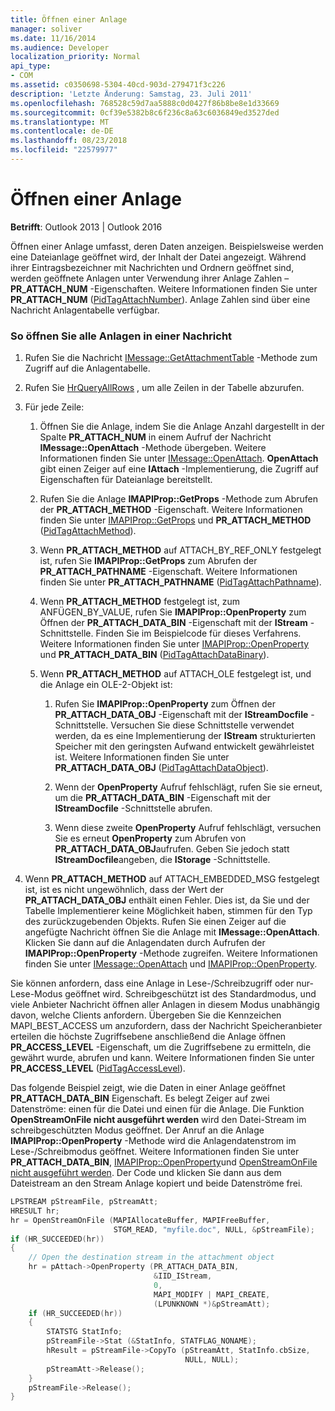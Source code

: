 ```yaml
---
title: Öffnen einer Anlage
manager: soliver
ms.date: 11/16/2014
ms.audience: Developer
localization_priority: Normal
api_type:
- COM
ms.assetid: c0350698-5304-40cd-903d-279471f3c226
description: 'Letzte Änderung: Samstag, 23. Juli 2011'
ms.openlocfilehash: 768528c59d7aa5888c0d0427f86b8be8e1d33669
ms.sourcegitcommit: 0cf39e5382b8c6f236c8a63c6036849ed3527ded
ms.translationtype: MT
ms.contentlocale: de-DE
ms.lasthandoff: 08/23/2018
ms.locfileid: "22579977"
---
```

# <a name="opening-an-attachment"></a>Öffnen einer Anlage

**Betrifft**: Outlook 2013 | Outlook 2016 
  
Öffnen einer Anlage umfasst, deren Daten anzeigen. Beispielsweise werden eine Dateianlage geöffnet wird, der Inhalt der Datei angezeigt. Während ihrer Eintragsbezeichner mit Nachrichten und Ordnern geöffnet sind, werden geöffnete Anlagen unter Verwendung ihrer Anlage Zahlen – **PR_ATTACH_NUM** -Eigenschaften. Weitere Informationen finden Sie unter **PR_ATTACH_NUM** ([PidTagAttachNumber](pidtagattachnumber-canonical-property.md)). Anlage Zahlen sind über eine Nachricht Anlagentabelle verfügbar.
  
### <a name="to-open-all-attachments-in-a-message"></a>So öffnen Sie alle Anlagen in einer Nachricht
  
1. Rufen Sie die Nachricht [IMessage::GetAttachmentTable](imessage-getattachmenttable.md) -Methode zum Zugriff auf die Anlagentabelle. 
    
2. Rufen Sie [HrQueryAllRows](hrqueryallrows.md) , um alle Zeilen in der Tabelle abzurufen. 
    
3. Für jede Zeile: 
    
    1. Öffnen Sie die Anlage, indem Sie die Anlage Anzahl dargestellt in der Spalte **PR_ATTACH_NUM** in einem Aufruf der Nachricht **IMessage::OpenAttach** -Methode übergeben. Weitere Informationen finden Sie unter [IMessage::OpenAttach](imessage-openattach.md). **OpenAttach** gibt einen Zeiger auf eine **IAttach** -Implementierung, die Zugriff auf Eigenschaften für Dateianlage bereitstellt. 
        
    2. Rufen Sie die Anlage **IMAPIProp::GetProps** -Methode zum Abrufen der **PR_ATTACH_METHOD** -Eigenschaft. Weitere Informationen finden Sie unter [IMAPIProp::GetProps](imapiprop-getprops.md) und **PR_ATTACH_METHOD** ([PidTagAttachMethod](pidtagattachmethod-canonical-property.md)).
        
    3. Wenn **PR_ATTACH_METHOD** auf ATTACH_BY_REF_ONLY festgelegt ist, rufen Sie **IMAPIProp::GetProps** zum Abrufen der **PR_ATTACH_PATHNAME** -Eigenschaft. Weitere Informationen finden Sie unter **PR_ATTACH_PATHNAME** ([PidTagAttachPathname](pidtagattachpathname-canonical-property.md)).
        
    4. Wenn **PR\_ATTACH_METHOD** festgelegt ist, zum ANFÜGEN\_BY_VALUE, rufen Sie **IMAPIProp::OpenProperty** zum Öffnen der **PR\_ATTACH_DATA_BIN** -Eigenschaft mit der **IStream** -Schnittstelle. Finden Sie im Beispielcode für dieses Verfahrens. Weitere Informationen finden Sie unter [IMAPIProp::OpenProperty](imapiprop-openproperty.md) und **PR_ATTACH_DATA_BIN** ([PidTagAttachDataBinary](pidtagattachdatabinary-canonical-property.md)).
        
    5. Wenn **PR_ATTACH_METHOD** auf ATTACH_OLE festgelegt ist, und die Anlage ein OLE-2-Objekt ist: 
        
        1. Rufen Sie **IMAPIProp::OpenProperty** zum Öffnen der **PR\_ATTACH_DATA_OBJ** -Eigenschaft mit der **IStreamDocfile** -Schnittstelle. Versuchen Sie diese Schnittstelle verwendet werden, da es eine Implementierung der **IStream** strukturierten Speicher mit den geringsten Aufwand entwickelt gewährleistet ist. Weitere Informationen finden Sie unter **PR_ATTACH_DATA_OBJ** ([PidTagAttachDataObject](pidtagattachdataobject-canonical-property.md)).
            
        2. Wenn der **OpenProperty** Aufruf fehlschlägt, rufen Sie sie erneut, um die **PR_ATTACH_DATA_BIN** -Eigenschaft mit der **IStreamDocfile** -Schnittstelle abrufen. 
            
        3. Wenn diese zweite **OpenProperty** Aufruf fehlschlägt, versuchen Sie es erneut **OpenProperty** zum Abrufen von **PR_ATTACH_DATA_OBJ**aufrufen. Geben Sie jedoch statt **IStreamDocfile**angeben, die **IStorage** -Schnittstelle. 
    
4. Wenn **PR_ATTACH_METHOD** auf ATTACH_EMBEDDED_MSG festgelegt ist, ist es nicht ungewöhnlich, dass der Wert der **PR_ATTACH_DATA_OBJ** enthält einen Fehler. Dies ist, da Sie und der Tabelle Implementierer keine Möglichkeit haben, stimmen für den Typ des zurückzugebenden Objekts. Rufen Sie einen Zeiger auf die angefügte Nachricht öffnen Sie die Anlage mit **IMessage::OpenAttach**. Klicken Sie dann auf die Anlagendaten durch Aufrufen der **IMAPIProp::OpenProperty** -Methode zugreifen. Weitere Informationen finden Sie unter [IMessage::OpenAttach](imessage-openattach.md) und [IMAPIProp::OpenProperty](imapiprop-openproperty.md).
    
Sie können anfordern, dass eine Anlage in Lese-/Schreibzugriff oder nur-Lese-Modus geöffnet wird. Schreibgeschützt ist des Standardmodus, und viele Anbieter Nachricht öffnen aller Anlagen in diesem Modus unabhängig davon, welche Clients anfordern. Übergeben Sie die Kennzeichen MAPI_BEST_ACCESS um anzufordern, dass der Nachricht Speicheranbieter erteilen die höchste Zugriffsebene anschließend die Anlage öffnen **PR_ACCESS_LEVEL** -Eigenschaft, um die Zugriffsebene zu ermitteln, die gewährt wurde, abrufen und kann. Weitere Informationen finden Sie unter **PR_ACCESS_LEVEL** ([PidTagAccessLevel](pidtagaccesslevel-canonical-property.md)).
  
Das folgende Beispiel zeigt, wie die Daten in einer Anlage geöffnet **PR\_ATTACH_DATA_BIN** Eigenschaft. Es belegt Zeiger auf zwei Datenströme: einen für die Datei und einen für die Anlage. Die Funktion **OpenStreamOnFile nicht ausgeführt werden** wird den Datei-Stream im schreibgeschützten Modus geöffnet. Der Anruf an die Anlage **IMAPIProp::OpenProperty** -Methode wird die Anlagendatenstrom im Lese-/Schreibmodus geöffnet. Weitere Informationen finden Sie unter **PR_ATTACH_DATA_BIN**, [IMAPIProp::OpenProperty](imapiprop-openproperty.md)und [OpenStreamOnFile nicht ausgeführt werden](openstreamonfile.md). Der Code und klicken Sie dann aus dem Dateistream an den Stream Anlage kopiert und beide Datenströme frei.
  
```cpp
LPSTREAM pStreamFile, pStreamAtt;
HRESULT hr;
hr = OpenStreamOnFile (MAPIAllocateBuffer, MAPIFreeBuffer,
                       STGM_READ, "myfile.doc", NULL, &pStreamFile);
if (HR_SUCCEEDED(hr))
{
    // Open the destination stream in the attachment object
    hr = pAttach->OpenProperty (PR_ATTACH_DATA_BIN,
                                &IID_IStream,
                                0,
                                MAPI_MODIFY | MAPI_CREATE,
                                (LPUNKNOWN *)&pStreamAtt);
    if (HR_SUCCEEDED(hr))
    {
        STATSTG StatInfo;
        pStreamFile->Stat (&StatInfo, STATFLAG_NONAME);
        hResult = pStreamFile->CopyTo (pStreamAtt, StatInfo.cbSize,
                                       NULL, NULL);
        pStreamAtt->Release();
    }
    pStreamFile->Release();
}
```



